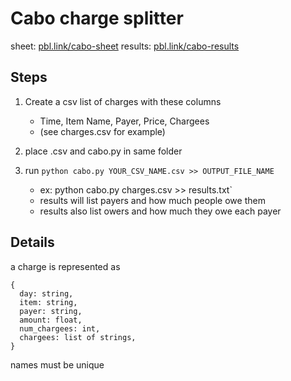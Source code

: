 # Cabo charge splitter

sheet: [pbl.link/cabo-sheet](http://pbl.link/cabo-sheet)
results: [pbl.link/cabo-results](http://pbl.link/cabo-results)

## Steps 

1. Create a csv list of charges with these columns
    * Time, Item Name, Payer, Price, Chargees
    * (see charges.csv for example)

2. place .csv and cabo.py in same folder

3. run `python cabo.py YOUR_CSV_NAME.csv >> OUTPUT_FILE_NAME`
    * ex: python cabo.py charges.csv >> results.txt`
    * results will list payers and how much people owe them
    * results also list owers and how much they owe each payer

## Details

a charge is represented as

```
{
  day: string,
  item: string,
  payer: string, 
  amount: float,
  num_chargees: int,
  chargees: list of strings,
}
```

names must be unique


